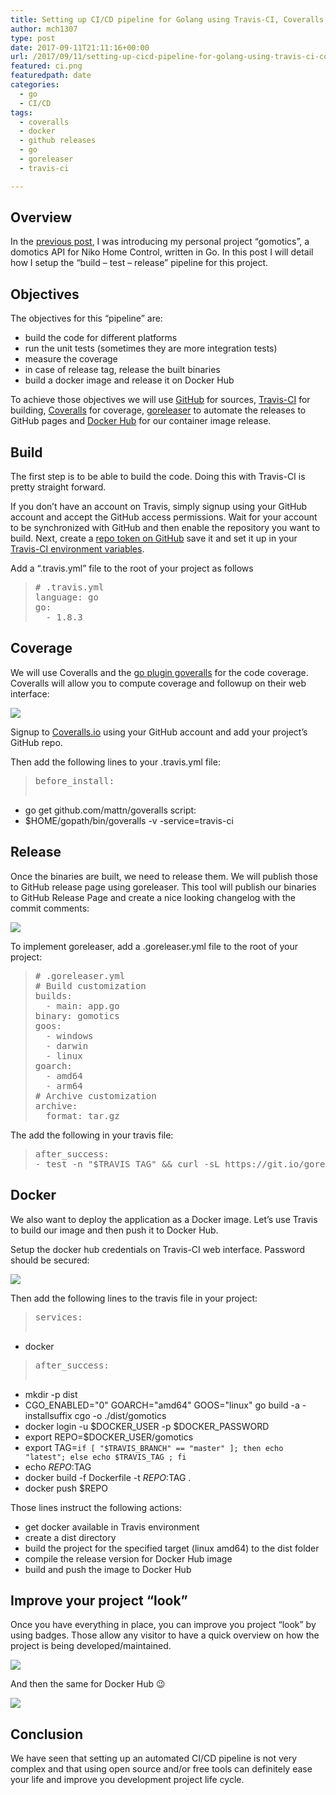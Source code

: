 ```yaml
---
title: Setting up CI/CD pipeline for Golang using Travis-CI, Coveralls, goreleaser and Docker
author: mch1307
type: post
date: 2017-09-11T21:11:16+00:00
url: /2017/09/11/setting-up-cicd-pipeline-for-golang-using-travis-ci-coveralls-goreleaser-and-docker/
featured: ci.png
featuredpath: date
categories:
  - go
  - CI/CD
tags:
  - coveralls
  - docker
  - github releases
  - go
  - goreleaser
  - travis-ci

---
```

## Overview

In the [previous post][1], I was introducing my personal project &#8220;gomotics&#8221;, a domotics API for Niko Home Control, written in Go. In this post I will detail how I setup the &#8220;build &#8211; test &#8211; release&#8221; pipeline for this project.

## Objectives

The objectives for this &#8220;pipeline&#8221; are:

  * build the code for different platforms
  * run the unit tests (sometimes they are more integration tests)
  * measure the coverage
  * in case of release tag, release the built binaries
  * build a docker image and release it on Docker Hub

To achieve those objectives we will use [GitHub][2] for sources, [Travis-CI][3] for building, [Coveralls][4] for coverage, [goreleaser][5] to automate the releases to GitHub pages and [Docker Hub][6] for our container image release.

## Build

The first step is to be able to build the code. Doing this with Travis-CI is pretty straight forward.

If you don&#8217;t have an account on Travis, simply signup using your GitHub account and accept the GitHub access permissions. Wait for your account to be synchronized with GitHub and then enable the repository you want to build. Next, create a [repo token on GitHub][7] save it and set it up in your [Travis-CI environment variables][8].

Add a &#8220;.travis.yml&#8221; file to the root of your project as follows

<div>
  <blockquote>
    <pre># .travis.yml
language: go
go:
  - 1.8.3</pre>
  </blockquote>
</div>

<div>
</div>

## Coverage

We will use Coveralls and the [go plugin goveralls][9] for the code coverage. Coveralls will allow you to compute coverage and followup on their web interface:

![](/wp-content/uploads/2017/09/screen-shot-09-11-17-at-07-01-pm.png)


Signup to [Coveralls.io][4] using your GitHub account and add your project&#8217;s GitHub repo.

Then add the following lines to your .travis.yml file:

> <div>
>   <pre>before_install:
  - go get github.com/mattn/goveralls
script:
  - $HOME/gopath/bin/goveralls -v -service=travis-ci</pre>
> </div>

## Release

Once the binaries are built, we need to release them. We will publish those to GitHub release page using goreleaser. This tool will publish our binaries to GitHub Release Page and create a nice looking changelog with the commit comments:

![](/wp-content/uploads/2017/09/screen-shot-09-09-17-at-10-54-pm.png)


To implement goreleaser, add a .goreleaser.yml file to the root of your project:

<div>
  <blockquote>
    <div>
      <pre># .goreleaser.yml
# Build customization
builds:
  - main: app.go
binary: gomotics
goos:
  - windows
  - darwin
  - linux
goarch:
  - amd64
  - arm64
# Archive customization
archive:
  format: tar.gz</pre>
    </div>
  </blockquote>
</div>

<div>
  The add the following in your travis file:
</div>

<div>
  <blockquote>
    <pre>after_success:
- test -n "$TRAVIS_TAG" && curl -sL https://git.io/goreleaser | bash</pre>
  </blockquote>
</div>

## Docker

We also want to deploy the application as a Docker image. Let&#8217;s use Travis to build our image and then push it to Docker Hub.

Setup the docker hub credentials on Travis-CI web interface. Password should be secured:

![](/wp-content/uploads/2017/09/screen-shot-09-11-17-at-01-00-pm.png)


Then add the following lines to the travis file in your project:

> <div>
>   <pre>services:
  - docker</pre>
>   
>   <div>
>     <pre>after_success:
  - mkdir -p dist
  - CGO_ENABLED="0" GOARCH="amd64" GOOS="linux" go build -a -installsuffix cgo -o ./dist/gomotics
  - docker login -u $DOCKER_USER -p $DOCKER_PASSWORD
  - export REPO=$DOCKER_USER/gomotics
  - export TAG=`if [ "$TRAVIS_BRANCH" == "master" ]; then echo "latest"; else echo $TRAVIS_TAG ; fi`
  - echo $REPO:$TAG
  - docker build -f Dockerfile -t $REPO:$TAG .
  - docker push $REPO</pre>
>   </div>
> </div>

Those lines instruct the following actions:

  * get docker available in Travis environment
  * create a dist directory
  * build the project for the specified target (linux amd64) to the dist folder
  * compile the release version for Docker Hub image
  * build and push the image to Docker Hub

## Improve your project &#8220;look&#8221;

Once you have everything in place, you can improve you project &#8220;look&#8221; by using badges. Those allow any visitor to have a quick overview on how the project is being developed/maintained.

![](/wp-content/uploads/2017/09/screen-shot-09-11-17-at-01-35-pm.png)

And then the same for Docker Hub 😉

![](/wp-content/uploads/2017/09/screen-shot-09-11-17-at-01-37-pm.png)


## Conclusion

We have seen that setting up an automated CI/CD pipeline is not very complex and that using open source and/or free tools can definitely ease your life and improve you development project life cycle.

 [1]: http://blog.csnet.me/2017/09/06/gomotics-a-go-rest-api-for-niko-home-control/
 [2]: http://github.com
 [3]: http://travis-ci.org
 [4]: http://coveralls.io
 [5]: https://github.com/goreleaser/goreleaser
 [6]: http://hub.docker.com
 [7]: https://help.github.com/articles/creating-a-personal-access-token-for-the-command-line/#
 [8]: https://docs.travis-ci.com/user/environment-variables/
 [9]: https://github.com/mattn/goveralls